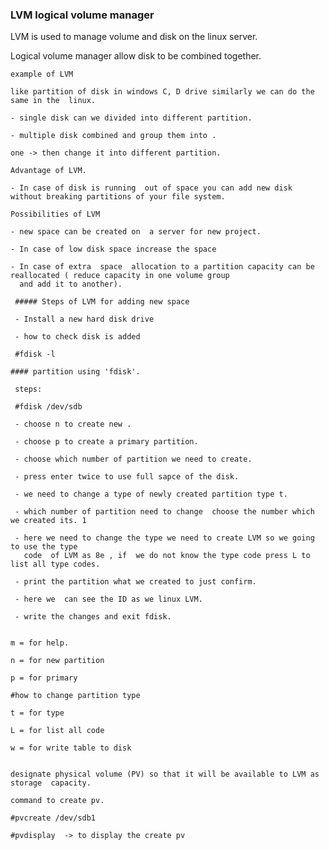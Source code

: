 ### LVM logical volume manager

LVM is used to manage volume and disk on the linux server.

Logical volume manager allow disk to be combined together.

	example of LVM
	
	like partition of disk in windows C, D drive similarly we can do the same in the  linux.
	
	- single disk can we divided into different partition.
	
	- multiple disk combined and group them into .
	
	one -> then change it into different partition.
	
	Advantage of LVM.
	
	- In case of disk is running  out of space you can add new disk without breaking partitions of your file system.
	
	Possibilities of LVM
	
	- new space can be created on  a server for new project.
	
	- In case of low disk space increase the space
	
	- In case of extra  space  allocation to a partition capacity can be reallocated ( reduce capacity in one volume group 
	  and add it to another).
	  
	 ##### Steps of LVM for adding new space
	 
	 - Install a new hard disk drive
	 
	 - how to check disk is added
	 
	 #fdisk -l 
	 
	#### partition using 'fdisk'.
	 
	 steps:
	 
	 #fdisk /dev/sdb
	 
	 - choose n to create new .
	 
	 - choose p to create a primary partition.
	 
	 - choose which number of partition we need to create.
	 
	 - press enter twice to use full sapce of the disk.
	 
	 - we need to change a type of newly created partition type t.
	 
	 - which number of partition need to change  choose the number which we created its. 1
	 
	 - here we need to change the type we need to create LVM so we going to use the type 
	   code  of LVM as 8e , if  we do not know the type code press L to list all type codes.
	 
	 - print the partition what we created to just confirm.
	 
	 - here we  can see the ID as we linux LVM.
	 
	 - write the changes and exit fdisk.
	 
	 
	m = for help.
	
	n = for new partition 
	
	p = for primary
	
	#how to change partition type 
	
	t = for type 
	
	L = for list all code
	
	w = for write table to disk
	
	
	designate physical volume (PV) so that it will be available to LVM as storage  capacity.
	
	command to create pv.
	
	#pvcreate /dev/sdb1
	 
	#pvdisplay  -> to display the create pv
	
	

